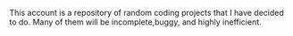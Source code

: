 This account is a repository of random coding projects that I have decided to do. Many of them will be incomplete,buggy, and highly inefficient.  

<!---
someguynamedcai/someguynamedcai is a ✨ special ✨ repository because its `README.md` (this file) appears on your GitHub profile.
You can click the Preview link to take a look at your changes.
--->
